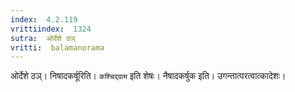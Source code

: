 ```yaml
---
index:  4.2.119
vrittiindex:  1324
sutra:  ओर्देशे ठञ्
vritti:  balamanorama 
---
```


ओर्देशे ठञ्। निषादकर्षूरिति। `कश्चिद्ग्राम` इति शेषः। नैषादकर्षुक इति। उगन्तात्परत्वात्कादेशः। 

